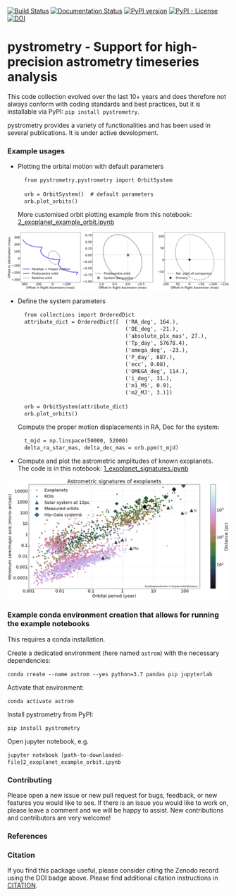 [![Build Status](https://travis-ci.org/Johannes-Sahlmann/pystrometry.svg?branch=master)](https://travis-ci.org/Johannes-Sahlmann/pystrometry)
[![Documentation Status](https://readthedocs.org/projects/pystrometry/badge/?version=latest)](https://pystrometry.readthedocs.io/en/latest/?badge=latest)
[![PyPI version](https://badge.fury.io/py/pystrometry.svg)](https://badge.fury.io/py/pystrometry)
[![PyPI - License](https://img.shields.io/pypi/l/Django.svg)](https://github.com/Johannes-Sahlmann/pystrometry/blob/master/LICENSE.rst)
[![DOI](https://zenodo.org/badge/172252669.svg)](https://zenodo.org/badge/latestdoi/172252669)

# pystrometry  -  Support for high-precision astrometry timeseries analysis

This code collection evolved over the last 10+ years and does therefore not always conform with coding 
standards and best practices, but it is installable via PyPI: `pip install pystrometry`. 

pystrometry provides a variety of functionalities and has been used in several publications. It is 
under active development.


### Example usages
- Plotting the orbital motion with default parameters   
        
        from pystrometry.pystrometry import OrbitSystem 
                
        orb = OrbitSystem()  # default parameters
        orb.plot_orbits()    
    More customised orbit plotting example from this notebook: [2_exoplanet_example_orbit.ipynb](notebooks/2_exoplanet_example_orbit.ipynb)  
<p align="center">
  <img src="notebooks/figures/example_orbit.png" width="800"/>
</p>

- Define the system parameters

        from collections import OrderedDict
        attribute_dict = OrderedDict([  ('RA_deg', 164.), 
                                        ('DE_deg', -21.),
                                        ('absolute_plx_mas', 27.), 
                                        ('Tp_day', 57678.4), 
                                        ('omega_deg', -23.),
                                        ('P_day', 687.), 
                                        ('ecc', 0.08), 
                                        ('OMEGA_deg', 114.),
                                        ('i_deg', 31.), 
                                        ('m1_MS', 0.9),
                                        ('m2_MJ', 3.)])
                                        
        orb = OrbitSystem(attribute_dict)
        orb.plot_orbits() 

    Compute the proper motion displacements in RA, Dec for the system:
    
        t_mjd = np.linspace(50000, 52000)
        delta_ra_star_mas, delta_dec_mas = orb.ppm(t_mjd)

- Compute and plot the astrometric amplitudes of known exoplanets.  
The code is in this notebook: [1_exoplanet_signatures.ipynb](notebooks/1_exoplanet_signatures.ipynb)  
<p align="center">
  <img src="notebooks/figures/nasa_True_True_astrometry_signatures.png" width="800"/>
</p>

### Example conda environment creation that allows for running the example notebooks 
This requires a conda installation.

Create a dedicated environment (here named `astrom`) with the necessary dependencies:

    conda create --name astrom --yes python=3.7 pandas pip jupyterlab
    
Activate that environment: 

    conda activate astrom

Install pystrometry from PyPI:

    pip install pystrometry

Open jupyter notebook, e.g.

    jupyter notebook [path-to-downloaded-file]2_exoplanet_example_orbit.ipynb
 

### Contributing
Please open a new issue or new pull request for bugs, feedback, or new features you would like to see. If there is an issue you would like to work on, please leave a comment and we will be happy to assist. New contributions and contributors are very welcome!   
 
### References

### Citation
If you find this package useful, please consider citing the Zenodo record using the DOI badge above.
Please find additional citation instructions in [CITATION](CITATION). 


